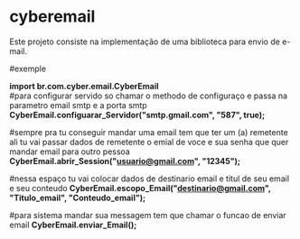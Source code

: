 # cyberemail

Este projeto consiste na implementação de uma biblioteca para envio de e-mail.

#exemple<br>

<b>import br.com.cyber.email.CyberEmail</b><br>
#para configurar servido so chamar o methodo de configuraço e passa na parametro email smtp e a porta smtp
<b>CyberEmail.configuarar_Servidor("smtp.gmail.com", "587", true);</b>

#sempre pra tu conseguir mandar uma email tem que ter um (a) remetente ali tu vai passar dados de remetente o emial de voce e sua senha que quer mandar email para outro pessoa
<b>CyberEmail.abrir_Session("usuario@gmail.com", "12345");</b>

#nessa espaço tu vai colocar dados de destinario email e titul de seu email e seu conteudo
<b>CyberEmail.escopo_Email("destinario@gmail.com", "Titulo_email", "Conteudo_email");</b>

#para sistema mandar sua messagem tem que chamar o funcao de enviar email
<b>CyberEmail.enviar_Email();</b>
